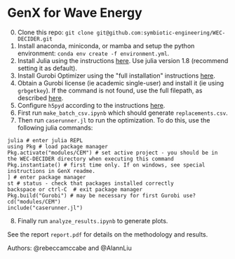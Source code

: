 # GenX for Wave Energy

0. Clone this repo: `git clone git@github.com:symbiotic-engineering/WEC-DECIDER.git`
1. Install anaconda, miniconda, or mamba and setup the python environment: `conda env create -f environment.yml`.
2. Install Julia using the instructions [here](https://julialang.org/downloads/). Use julia version 1.8 (recommend setting it as default).
3. Install Gurobi Optimizer using the "full installation" instructions [here](https://support.gurobi.com/hc/en-us/articles/4534161999889-How-do-I-install-Gurobi-Optimizer).
4. Obtain a Gurobi license (ie academic single-user) and install it (ie using `grbgetkey`). If the command is not found, use the full filepath, as described [here](https://support.gurobi.com/hc/en-us/articles/360040113232-How-do-I-resolve-the-error-grbgetkey-command-not-found-or-grbgetkey-is-not-recognized).
5. Configure `h5pyd` according to the instructions [here](https://mhkit-software.github.io/MHKiT/WPTO_hindcast_example.html).
6. First run `make_batch_csv.ipynb` which should generate `replacements.csv`.
7. Then run `caserunner.jl` to run the optimization. To do this, use the following julia commands: 
```
julia # enter julia REPL
using Pkg # load package manager
Pkg.activate("modules/CEM") # set active project - you should be in the WEC-DECIDER directory when executing this command
Pkg.instantiate() # first time only. If on windows, see special instructions in GenX readme.
] # enter package manager
st # status - check that packages installed correctly
backspace or ctrl-C  # exit package manager
Pkg.build("Gurobi") # may be necessary for first Gurobi use?
cd("modules/CEM")
include("caserunner.jl")
```
8. Finally run `analyze_results.ipynb` to generate plots.

See the report `report.pdf` for details on the methodology and results.

Authors: @rebeccamccabe and @AlannLiu